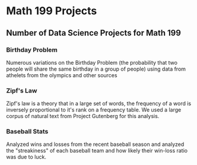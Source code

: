 # Math 199 Projects

## Number of Data Science Projects for Math 199 

### Birthday Problem
Numerous variations on the Birthday Problem (the probability that two people will share the same birthday in a group of people) using data from athelets from the olympics and other sources

### Zipf's Law
Zipf's law is a theory that in a large set of words, the frequency of a word is inversely proportional to it's rank on a frequency table. We used a large corpus of natural text from Project Gutenberg for this analysis.

### Baseball Stats
Analyzed wins and losses from the recent baseball season and analyzed the "streakiness" of each baseball team and how likely their win-loss ratio was due to luck.

